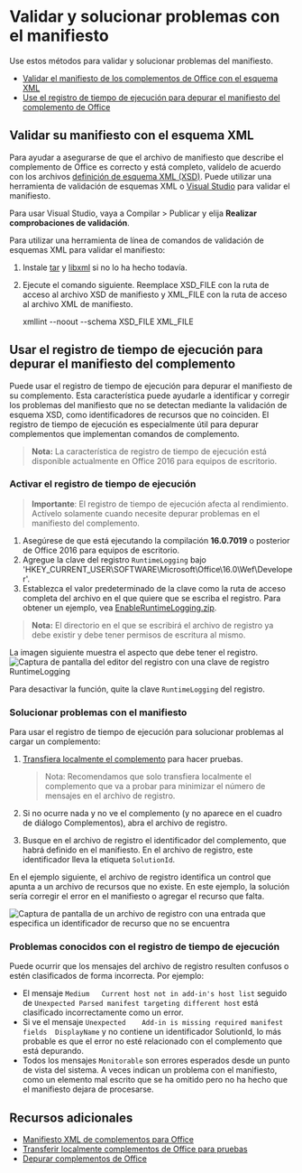 # <a name="validate-and-troubleshoot-issues-with-your-manifest"></a>Validar y solucionar problemas con el manifiesto

Use estos métodos para validar y solucionar problemas del manifiesto. 

- [Validar el manifiesto de los complementos de Office con el esquema XML](validate-the-office-add-ins-manifest-against-the-xml-schema)
- [Use el registro de tiempo de ejecución para depurar el manifiesto del complemento de Office](use-runtime-logging-to-debug-the-manifest-for-your-office-add-in)

## <a name="validate-your-manifest-against-the-xml-schema"></a>Validar su manifiesto con el esquema XML

Para ayudar a asegurarse de que el archivo de manifiesto que describe el complemento de Office es correcto y está completo, valídelo de acuerdo con los archivos [definición de esquema XML (XSD)](https://github.com/OfficeDev/office-js-docs/tree/master/docs/overview/schemas). Puede utilizar una herramienta de validación de esquemas XML o [Visual Studio](../get-started/create-and-debug-office-add-ins-in-visual-studio.md) para validar el manifiesto. 

Para usar Visual Studio, vaya a Compilar > Publicar y elija **Realizar comprobaciones de validación**.

Para utilizar una herramienta de línea de comandos de validación de esquemas XML para validar el manifiesto:

1.  Instale [tar](https://www.gnu.org/software/tar/) y [libxml](http://xmlsoft.org/FAQ.html) si no lo ha hecho todavía. 
2.  Ejecute el comando siguiente. Reemplace XSD_FILE con la ruta de acceso al archivo XSD de manifiesto y XML_FILE con la ruta de acceso al archivo XML de manifiesto.

    xmllint --noout --schema XSD_FILE XML_FILE

## <a name="use-runtime-logging-to-debug-your-add-in-manifest"></a>Usar el registro de tiempo de ejecución para depurar el manifiesto del complemento

Puede usar el registro de tiempo de ejecución para depurar el manifiesto de su complemento. Esta característica puede ayudarle a identificar y corregir los problemas del manifiesto que no se detectan mediante la validación de esquema XSD, como identificadores de recursos que no coinciden. El registro de tiempo de ejecución es especialmente útil para depurar complementos que implementan comandos de complemento.  

>**Nota:** La característica de registro de tiempo de ejecución está disponible actualmente en Office 2016 para equipos de escritorio.

### <a name="turn-on-runtime-logging"></a>Activar el registro de tiempo de ejecución

>**Importante**: El registro de tiempo de ejecución afecta al rendimiento. Actívelo solamente cuando necesite depurar problemas en el manifiesto del complemento.

1. Asegúrese de que está ejecutando la compilación **16.0.7019** o posterior de Office 2016 para equipos de escritorio. 
2. Agregue la clave del registro `RuntimeLogging` bajo 'HKEY_CURRENT_USER\SOFTWARE\Microsoft\Office\16.0\Wef\Developer\'. 
3. Establezca el valor predeterminado de la clave como la ruta de acceso completa del archivo en el que quiere que se escriba el registro. Para obtener un ejemplo, vea [EnableRuntimeLogging.zip](RuntimeLogging/EnableRuntimeLogging.zip). 

 > **Nota:** El directorio en el que se escribirá el archivo de registro ya debe existir y debe tener permisos de escritura al mismo. 
 
La imagen siguiente muestra el aspecto que debe tener el registro. ![Captura de pantalla del editor del registro con una clave de registro RuntimeLogging](http://i.imgur.com/Sa9TyI6.png)

Para desactivar la función, quite la clave `RuntimeLogging` del registro. 

### <a name="troubleshoot-issues-with-your-manifest"></a>Solucionar problemas con el manifiesto

Para usar el registro de tiempo de ejecución para solucionar problemas al cargar un complemento:
 
1. [Transfiera localmente el complemento](sideload-office-add-ins-for-testing.md) para hacer pruebas. 

    >Nota: Recomendamos que solo transfiera localmente el complemento que va a probar para minimizar el número de mensajes en el archivo de registro.
2. Si no ocurre nada y no ve el complemento (y no aparece en el cuadro de diálogo Complementos), abra el archivo de registro.
3. Busque en el archivo de registro el identificador del complemento, que habrá definido en el manifiesto. En el archivo de registro, este identificador lleva la etiqueta `SolutionId`. 

En el ejemplo siguiente, el archivo de registro identifica un control que apunta a un archivo de recursos que no existe. En este ejemplo, la solución sería corregir el error en el manifiesto o agregar el recurso que falta.

![Captura de pantalla de un archivo de registro con una entrada que especifica un identificador de recurso que no se encuentra](http://i.imgur.com/f8bouLA.png) 

### <a name="known-issues-with-runtime-logging"></a>Problemas conocidos con el registro de tiempo de ejecución

Puede ocurrir que los mensajes del archivo de registro resulten confusos o estén clasificados de forma incorrecta. Por ejemplo:

- El mensaje `Medium   Current host not in add-in's host list` seguido de `Unexpected Parsed manifest targeting different host` está clasificado incorrectamente como un error.
- Si ve el mensaje `Unexpected    Add-in is missing required manifest fields  DisplayName` y no contiene un identificador SolutionId, lo más probable es que el error no esté relacionado con el complemento que está depurando. 
- Todos los mensajes `Monitorable` son errores esperados desde un punto de vista del sistema. A veces indican un problema con el manifiesto, como un elemento mal escrito que se ha omitido pero no ha hecho que el manifiesto dejara de procesarse. 

## <a name="additional-resources"></a>Recursos adicionales

- [Manifiesto XML de complementos para Office](../overview/add-in-manifests.md)
- [Transferir localmente complementos de Office para pruebas](sideload-office-add-ins-for-testing.md)
- [Depurar complementos de Office](debug-add-ins-using-f12-developer-tools-on-windows-10.md)

